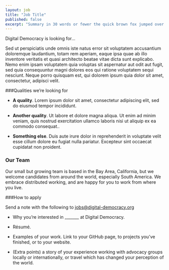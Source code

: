 ```yaml
---
layout: job
title: "Job Title"
published: false
excerpt: "Summary in 30 words or fewer the quick brown fox jumped over the lazy dog. The five boxing wizards jump quickly."
---
```

Digital Democracy is looking for...

Sed ut perspiciatis unde omnis iste natus error sit voluptatem accusantium doloremque laudantium, totam rem aperiam, eaque ipsa quae ab illo inventore veritatis et quasi architecto beatae vitae dicta sunt explicabo. Nemo enim ipsam voluptatem quia voluptas sit aspernatur aut odit aut fugit, sed quia consequuntur magni dolores eos qui ratione voluptatem sequi nesciunt. Neque porro quisquam est, qui dolorem ipsum quia dolor sit amet, consectetur, adipisci velit.

###Qualities we’re looking for

- **A quality**. Lorem ipsum dolor sit amet, consectetur adipiscing elit, sed do eiusmod tempor incididunt.

- **Another quality**. Ut labore et dolore magna aliqua. Ut enim ad minim veniam, quis nostrud exercitation ullamco laboris nisi ut aliquip ex ea commodo consequat..

- **Something else**. Duis aute irure dolor in reprehenderit in voluptate velit esse cillum dolore eu fugiat nulla pariatur. Excepteur sint occaecat cupidatat non proident.

### Our Team

Our small but growing team is based in the Bay Area, California, but we welcome candidates from around the world, especially South America. We embrace distributed working, and are happy for you to work from where you live.

###How to apply

Send a note with the following to jobs@digital-democracy.org

- Why you’re interested in _______ at Digital Democracy.

- Résumé.

- Examples of your work. Link to your GitHub page, to projects you’ve finished, or to your website.

- (Extra points) a story of your experience working with advocacy groups locally or internationally, or travel which has changed your perception of the world.

